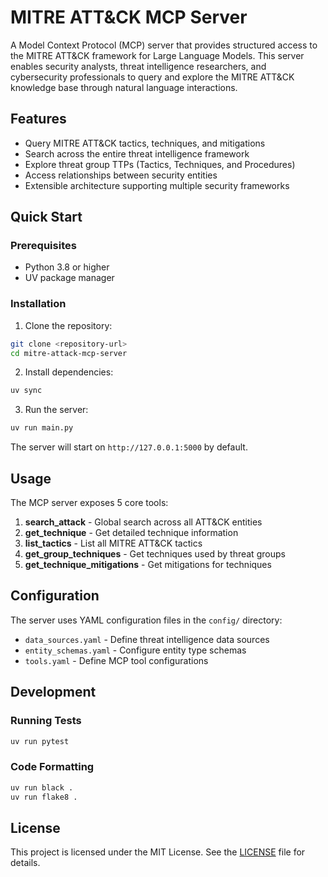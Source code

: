 # MITRE ATT&CK MCP Server

A Model Context Protocol (MCP) server that provides structured access to the MITRE ATT&CK framework for Large Language Models. This server enables security analysts, threat intelligence researchers, and cybersecurity professionals to query and explore the MITRE ATT&CK knowledge base through natural language interactions.

## Features

- Query MITRE ATT&CK tactics, techniques, and mitigations
- Search across the entire threat intelligence framework
- Explore threat group TTPs (Tactics, Techniques, and Procedures)
- Access relationships between security entities
- Extensible architecture supporting multiple security frameworks

## Quick Start

### Prerequisites

- Python 3.8 or higher
- UV package manager

### Installation

1. Clone the repository:
```bash
git clone <repository-url>
cd mitre-attack-mcp-server
```

2. Install dependencies:
```bash
uv sync
```

3. Run the server:
```bash
uv run main.py
```

The server will start on `http://127.0.0.1:5000` by default.

## Usage

The MCP server exposes 5 core tools:

1. **search_attack** - Global search across all ATT&CK entities
2. **get_technique** - Get detailed technique information
3. **list_tactics** - List all MITRE ATT&CK tactics
4. **get_group_techniques** - Get techniques used by threat groups
5. **get_technique_mitigations** - Get mitigations for techniques

## Configuration

The server uses YAML configuration files in the `config/` directory:

- `data_sources.yaml` - Define threat intelligence data sources
- `entity_schemas.yaml` - Configure entity type schemas
- `tools.yaml` - Define MCP tool configurations

## Development

### Running Tests

```bash
uv run pytest
```

### Code Formatting

```bash
uv run black .
uv run flake8 .
```

## License

This project is licensed under the MIT License. See the [LICENSE](LICENSE) file for details.